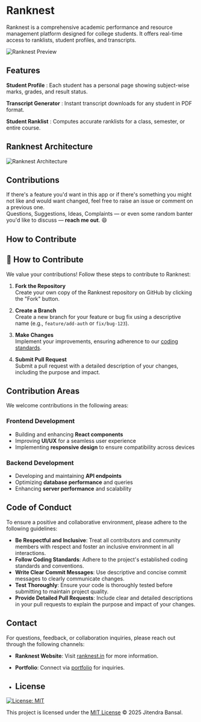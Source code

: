 
# Ranknest


Ranknest is a comprehensive academic performance and resource management platform designed for college students. It offers real-time access to ranklists, student profiles, and transcripts.





![Ranknest Preview](https://res.cloudinary.com/dezt3uhp4/image/upload/v1754328019/Screenshot_2025-08-04_224959_ttqql0.png)
## Features

**Student Profile** : Each student has a personal page showing subject-wise marks, grades, and result status.

**Transcript Generator** : Instant transcript downloads for any student in PDF format.


**Student Ranklist** : Computes accurate ranklists for a class, semester, or entire course.
## Ranknest Architecture

![Ranknest Architecture](https://res.cloudinary.com/dezt3uhp4/image/upload/v1754331091/Screenshot_2025-08-04_233923_s2rhvv.png)
## Contributions

If there's a feature you'd want in this app or if there's something you might not like and would want changed, feel free to raise an issue or comment on a previous one.  
Questions, Suggestions, Ideas, Complaints — or even some random banter you'd like to discuss — **reach me out**. 😄

## How to Contribute

## 🤝 How to Contribute

We value your contributions! Follow these steps to contribute to Ranknest:

1. **Fork the Repository**  
   Create your own copy of the Ranknest repository on GitHub   by clicking the "Fork" button.

2. **Create a Branch**  
      Create a new branch for your feature or bug fix using a descriptive name (e.g., `feature/add-auth` or `fix/bug-123`).

3. **Make Changes**  
         Implement your improvements, ensuring adherence to our [coding standards](#code-of-conduct).

4. **Submit Pull Request**  
            Submit a pull request with a detailed description of your changes, including the purpose and impact.


## Contribution Areas

We welcome contributions in the following areas:

### Frontend Development
- Building and enhancing **React components**
- Improving **UI/UX** for a seamless user experience
- Implementing **responsive design** to ensure compatibility across devices

### Backend Development
- Developing and maintaining **API endpoints**
- Optimizing **database performance** and queries
- Enhancing **server performance** and scalability

## Code of Conduct

To ensure a positive and collaborative environment, please adhere to the following guidelines:

- **Be Respectful and Inclusive**: Treat all contributors and community members with respect and foster an inclusive environment in all interactions.
- **Follow Coding Standards**: Adhere to the project's established coding standards and conventions.
- **Write Clear Commit Messages**: Use descriptive and concise commit messages to clearly communicate changes.
- **Test Thoroughly**: Ensure your code is thoroughly tested before submitting to maintain project quality.
- **Provide Detailed Pull Requests**: Include clear and detailed descriptions in your pull requests to explain the purpose and impact of your changes.
































## Contact

For questions, feedback, or collaboration inquiries, please reach out through the following channels:


- **Ranknest Website**: Visit [ranknest.in](https://www.ranknest.in) for more information.

- **Portfolio**: Connect via [portfolio](https://jitendrabansal.vercel.app/) for inquiries.

- ## License

[![License: MIT](https://img.shields.io/badge/License-MIT-yellow.svg)](LICENSE)

This project is licensed under the [MIT License](LICENSE) © 2025 Jitendra Bansal.






